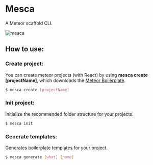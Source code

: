 Mesca
===
A Meteor scaffold CLI.

![mesca](https://user-images.githubusercontent.com/29805089/28504803-343824d2-6ff3-11e7-9c26-6c8c77920959.png)

## How to use:

### Create project:

You can create meteor projects (with React) by using **mesca create [projectName]**, which downloads the [Meteor Boilerplate](https://github.com/brenopanzolini/meteor-boilerplate).

```sh
$ mesca create [projectName]
```

### Init project:

Initialize the recommended folder structure for your projects.

```sh
$ mesca init
```

### Generate templates:

Generates boilerplate templates for your project.

```sh
$ mesca generate [what] [name]
```
